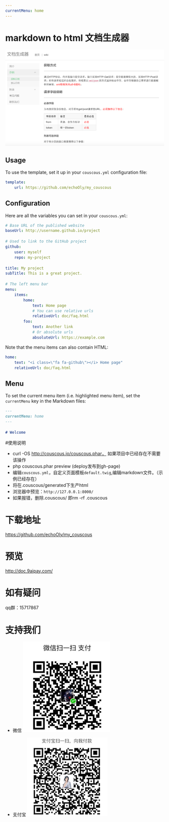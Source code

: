 ```yaml
---
currentMenu: home
---
```

# markdown to html 文档生成器

![](screenshot.png)

## Usage

To use the template, set it up in your `couscous.yml` configuration file:

```yaml
template:
    url: https://github.com/echoOly/my_couscous
```

## Configuration

Here are all the variables you can set in your `couscous.yml`:

```yaml
# Base URL of the published website
baseUrl: http://username.github.io/project

# Used to link to the GitHub project
github:
    user: myself
    repo: my-project

title: My project
subTitle: This is a great project.

# The left menu bar
menu:
    items:
        home:
            text: Home page
            # You can use relative urls
            relativeUrl: doc/faq.html
        foo:
            text: Another link
            # Or absolute urls
            absoluteUrl: https://example.com
```

Note that the menu items can also contain HTML:

```yaml
home:
    text: "<i class=\"fa fa-github\"></i> Home page"
    relativeUrl: doc/faq.html
```

## Menu

To set the current menu item (i.e. highlighted menu item), set the `currentMenu`
key in the Markdown files:

```markdown
---
currentMenu: home
---

# Welcome
```
#使用说明
- curl -OS http://couscous.io/couscous.phar， 如果项目中已经存在不需要该操作
- php couscous.phar preview (deploy发布到gh-page)
- 编辑`couscous.yml`，自定义页面模板`default.twig`,编辑markdown文件。（示例已经存在）
- 将在.couscous/generated下生产html
- 浏览器中预览：`http://127.0.0.1:8000/`
- 如果报错，删除.couscous/ 即rm -rf .couscous

# 下载地址
https://github.com/echoOly/my_couscous

# 预览
http://doc.9aipay.com/

# 如有疑问
qq群：15717867

# 支持我们

- 微信
![](./images/weixin_pay.JPG)

- 支付宝
![](./images/ali_pay.jpeg)
